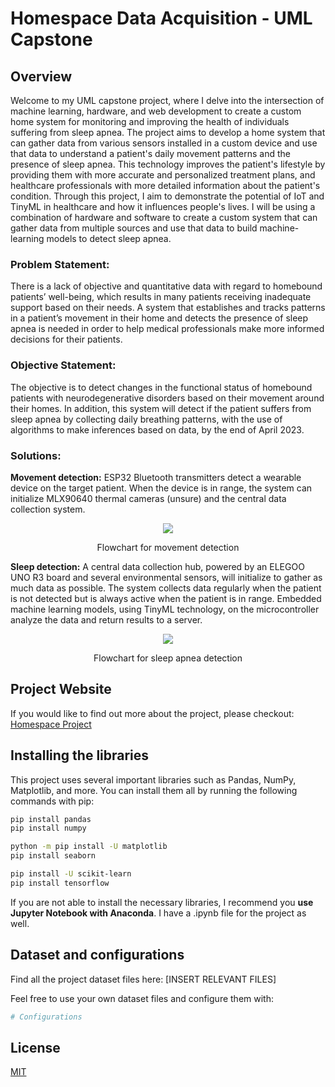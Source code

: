 # Homespace Data Acquisition - UML Capstone

## Overview

Welcome to my UML capstone project, where I delve into the intersection of machine learning, hardware, and web development to create a custom home system for monitoring and improving the health of individuals suffering from sleep apnea. The project aims to develop a home system that can gather data from various sensors installed in a custom device and use that data to understand a patient's daily movement patterns and the presence of sleep apnea. This technology improves the patient's lifestyle by providing them with more accurate and personalized treatment plans, and healthcare professionals with more detailed information about the patient's condition. Through this project, I aim to demonstrate the potential of IoT and TinyML in healthcare and how it influences people's lives. I will be using a combination of hardware and software to create a custom system that can gather data from multiple sources and use that data to build machine-learning models to detect sleep apnea.

### Problem Statement:

There is a lack of objective and quantitative data with regard to homebound patients’ well-being, which results in many patients receiving inadequate support based on their needs. A system that establishes and tracks patterns in a patient’s movement in their home and detects the presence of sleep apnea is needed in order to help medical professionals make more informed decisions for their patients.

### Objective Statement:

The objective is to detect changes in the functional status of homebound patients with neurodegenerative disorders based on their movement around their homes. In addition, this system will detect if the patient suffers from sleep apnea by collecting daily breathing patterns, with the use of algorithms to make inferences based on data, by the end of April 2023.

### Solutions:

**Movement detection:** ESP32 Bluetooth transmitters detect a wearable device on the target patient. When the device is in range, the system can initialize MLX90640 thermal cameras (unsure) and the central data collection system.


<div align="center" padding-bottom: 100px>

<img src="https://user-images.githubusercontent.com/113388793/214855503-8ecb8aa5-cfe0-4c4e-80c0-b68d7904b775.PNG">

</div>


<div align = 'center'>

Flowchart for movement detection

</div>

**Sleep detection:** A central data collection hub, powered by an ELEGOO UNO R3 board and several environmental sensors, will initialize to gather as much data as possible. The system collects data regularly when the patient is not detected but is always active when the patient is in range. Embedded machine learning models, using TinyML technology, on the microcontroller analyze the data and return results to a server.
 
<div align="center">

<img src="https://user-images.githubusercontent.com/113388793/214855097-9de0dd4e-f75c-4cd2-baac-8225e80b091e.PNG" >

</div>

<div align = 'center'>

Flowchart for sleep apnea detection

</div>



## Project Website

If you would like to find out more about the project, please checkout: [Homespace Project](https://www.redaysblog.com/projects/uml-capstone)

## Installing the libraries

This project uses several important libraries such as Pandas, NumPy, Matplotlib, and more. You can install them all by running the following commands with pip:

```bash 
pip install pandas
pip install numpy

python -m pip install -U matplotlib
pip install seaborn

pip install -U scikit-learn
pip install tensorflow

```

If you are not able to install the necessary libraries, I recommend you **use Jupyter Notebook with Anaconda**. I have a .ipynb file for the project as well.


## Dataset and configurations

Find all the project dataset files here: [INSERT RELEVANT FILES]

Feel free to use your own dataset files and configure them with: 

```python
# Configurations
```


## License

[MIT](https://choosealicense.com/licenses/mit/)
